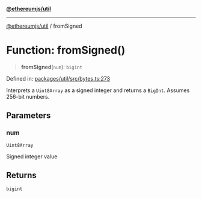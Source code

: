 [**@ethereumjs/util**](../README.md)

***

[@ethereumjs/util](../README.md) / fromSigned

# Function: fromSigned()

> **fromSigned**(`num`): `bigint`

Defined in: [packages/util/src/bytes.ts:273](https://github.com/Dargon789/ethereumjs-monorepo/blob/master/packages/util/src/bytes.ts#L273)

Interprets a `Uint8Array` as a signed integer and returns a `BigInt`. Assumes 256-bit numbers.

## Parameters

### num

`Uint8Array`

Signed integer value

## Returns

`bigint`
